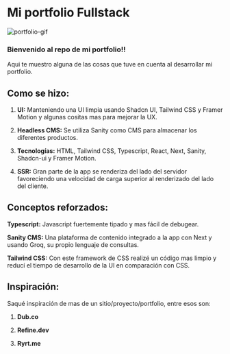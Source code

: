 # Mi portfolio Fullstack
![portfolio-gif](https://github.com/JIB2017/personal-portfolio/assets/31837873/f7f508b3-12a2-405c-91a1-b0314c17ab29)

### Bienvenido al repo de mi portfolio!!

Aqui te muestro alguna de las cosas que tuve en cuenta al desarrollar mi portfolio.

## Como se hizo:

1. **UI:** Manteniendo una UI limpia usando Shadcn UI, Tailwind CSS y Framer Motion y algunas cositas mas para mejorar la UX.

2. **Headless CMS:** Se utiliza Sanity como CMS para almacenar los diferentes productos.

3. **Tecnologías:** HTML, Tailwind CSS, Typescript, React, Next, Sanity, Shadcn-ui y Framer Motion.

4. **SSR:** Gran parte de la app se renderiza del lado del servidor favoreciendo una velocidad de carga superior al renderizado del lado del cliente.


## Conceptos reforzados:

**Typescript:** Javascript fuertemente tipado y mas fácil de debugear.

**Sanity CMS:** Una plataforma de contenido integrado a la app con Next y usando Groq, su propio lenguaje de consultas.

**Tailwind CSS:** Con este framework de CSS realizé un código mas limpio y reducí el tiempo de desarrollo de la UI en comparación con CSS.

## Inspiración:

Saqué inspiración de mas de un sitio/proyecto/portfolio, entre esos son:

1. **Dub.co**

2. **Refine.dev**

3. **Ryrt.me**
